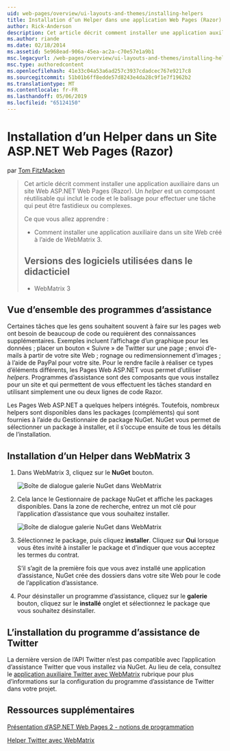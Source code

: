 ```yaml
---
uid: web-pages/overview/ui-layouts-and-themes/installing-helpers
title: Installation d’un Helper dans une application Web Pages (Razor) Site | Microsoft Docs
author: Rick-Anderson
description: Cet article décrit comment installer une application auxiliaire dans un site Web ASP.NET Web Pages (Razor). Une application d’assistance est un composant réutilisable qui inclut le code et la balise par...
ms.author: riande
ms.date: 02/18/2014
ms.assetid: 5e968ead-906a-45ea-ac2a-c70e57e1a9b1
msc.legacyurl: /web-pages/overview/ui-layouts-and-themes/installing-helpers
msc.type: authoredcontent
ms.openlocfilehash: 41e33c04a53a6ad257c3937cdadcec767e9217c8
ms.sourcegitcommit: 51b01b6ff8edde57d8243e4da28c9f1e7f1962b2
ms.translationtype: MT
ms.contentlocale: fr-FR
ms.lasthandoff: 05/06/2019
ms.locfileid: "65124150"
---
```

# <a name="installing-a-helper-in-an-aspnet-web-pages-razor-site"></a>Installation d’un Helper dans un Site ASP.NET Web Pages (Razor)

par [Tom FitzMacken](https://github.com/tfitzmac)

> Cet article décrit comment installer une application auxiliaire dans un site Web ASP.NET Web Pages (Razor). Un *helper* est un composant réutilisable qui inclut le code et le balisage pour effectuer une tâche qui peut être fastidieux ou complexes.
> 
> Ce que vous allez apprendre :
> 
> - Comment installer une application auxiliaire dans un site Web créé à l’aide de WebMatrix 3.
>   
> 
> ## <a name="software-versions-used-in-the-tutorial"></a>Versions des logiciels utilisées dans le didacticiel
> 
> 
> - WebMatrix 3

## <a name="overview-of-helpers"></a>Vue d’ensemble des programmes d’assistance

Certaines tâches que les gens souhaitent souvent à faire sur les pages web ont besoin de beaucoup de code ou requièrent des connaissances supplémentaires. Exemples incluent l’affichage d’un graphique pour les données ; placer un bouton « Suivre » de Twitter sur une page ; envoi d’e-mails à partir de votre site Web ; rognage ou redimensionnement d’images ; à l’aide de PayPal pour votre site. Pour le rendre facile à réaliser ce types d’éléments différents, les Pages Web ASP.NET vous permet d’utiliser *helpers*. Programmes d’assistance sont des composants que vous installez pour un site et qui permettent de vous effectuent les tâches standard en utilisant simplement une ou deux lignes de code Razor.

Les Pages Web ASP.NET a quelques helpers intégrés. Toutefois, nombreux helpers sont disponibles dans les packages (compléments) qui sont fournies à l’aide du Gestionnaire de package NuGet. NuGet vous permet de sélectionner un package à installer, et il s’occupe ensuite de tous les détails de l’installation.

## <a name="installing-a-helper-in-webmatrix-3"></a>Installation d’un Helper dans WebMatrix 3

1. Dans WebMatrix 3, cliquez sur le **NuGet** bouton.

    ![Boîte de dialogue galerie NuGet dans WebMatrix](installing-helpers/_static/image1.png)
2. Cela lance le Gestionnaire de package NuGet et affiche les packages disponibles. Dans la zone de recherche, entrez un mot clé pour l’application d’assistance que vous souhaitez installer.

    ![Boîte de dialogue galerie NuGet dans WebMatrix](installing-helpers/_static/image2.png)
3. Sélectionnez le package, puis cliquez **installer**. Cliquez sur **Oui** lorsque vous êtes invité à installer le package et d’indiquer que vous acceptez les termes du contrat.

     S’il s’agit de la première fois que vous avez installé une application d’assistance, NuGet crée des dossiers dans votre site Web pour le code de l’application d’assistance.
4. Pour désinstaller un programme d’assistance, cliquez sur le **galerie** bouton, cliquez sur le **installé** onglet et sélectionnez le package que vous souhaitez désinstaller.

## <a name="installing-the-twitter-helper"></a>L’installation du programme d’assistance de Twitter

La dernière version de l’API Twitter n’est pas compatible avec l’application d’assistance Twitter que vous installez via NuGet. Au lieu de cela, consultez le [application auxiliaire Twitter avec WebMatrix](twitter-helper.md) rubrique pour plus d’informations sur la configuration du programme d’assistance de Twitter dans votre projet.

<a id="Additional_Resources"></a>
## <a name="additional-resources"></a>Ressources supplémentaires

[Présentation d’ASP.NET Web Pages 2 - notions de programmation](../getting-started/introducing-razor-syntax-c.md)

[Helper Twitter avec WebMatrix](twitter-helper.md)
